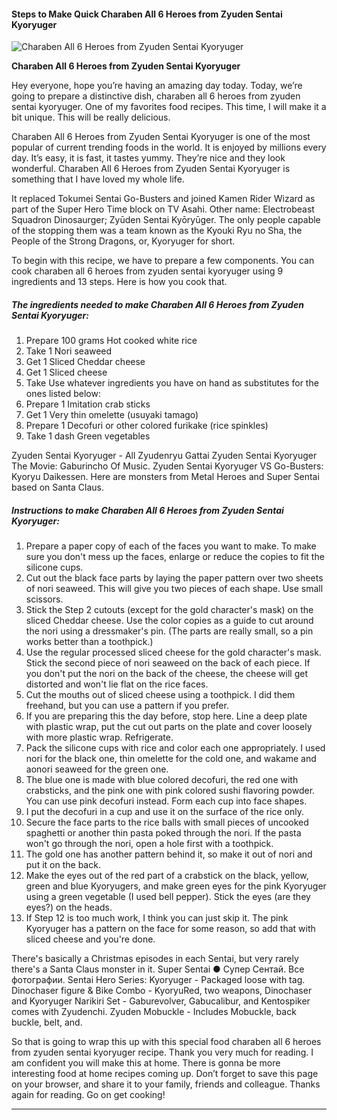             

#### Steps to Make Quick Charaben All 6 Heroes from Zyuden Sentai Kyoryuger

![Charaben All 6 Heroes from Zyuden Sentai Kyoryuger](https://img-global.cpcdn.com/recipes/6678716219392000/751x532cq70/charaben-all-6-heroes-from-zyuden-sentai-kyoryuger-recipe-main-photo.jpg)

**Charaben All 6 Heroes from Zyuden Sentai Kyoryuger**

Hey everyone, hope you’re having an amazing day today. Today, we’re going to prepare a distinctive dish, charaben all 6 heroes from zyuden sentai kyoryuger. One of my favorites food recipes. This time, I will make it a bit unique. This will be really delicious.

Charaben All 6 Heroes from Zyuden Sentai Kyoryuger is one of the most popular of current trending foods in the world. It is enjoyed by millions every day. It’s easy, it is fast, it tastes yummy. They’re nice and they look wonderful. Charaben All 6 Heroes from Zyuden Sentai Kyoryuger is something that I have loved my whole life.

It replaced Tokumei Sentai Go-Busters and joined Kamen Rider Wizard as part of the Super Hero Time block on TV Asahi. Other name: Electrobeast Squadron Dinosaurger; Zyūden Sentai Kyōryūger. The only people capable of the stopping them was a team known as the Kyouki Ryu no Sha, the People of the Strong Dragons, or, Kyoryuger for short.

To begin with this recipe, we have to prepare a few components. You can cook charaben all 6 heroes from zyuden sentai kyoryuger using 9 ingredients and 13 steps. Here is how you cook that.

##### The ingredients needed to make Charaben All 6 Heroes from Zyuden Sentai Kyoryuger:

1.  Prepare 100 grams Hot cooked white rice
2.  Take 1 Nori seaweed
3.  Get 1 Sliced Cheddar cheese
4.  Get 1 Sliced cheese
5.  Take Use whatever ingredients you have on hand as substitutes for the ones listed below:
6.  Prepare 1 Imitation crab sticks
7.  Get 1 Very thin omelette (usuyaki tamago)
8.  Prepare 1 Decofuri or other colored furikake (rice spinkles)
9.  Take 1 dash Green vegetables

Zyuden Sentai Kyoryuger - All Zyudenryu Gattai Zyuden Sentai Kyoryuger The Movie: Gaburincho Of Music. Zyuden Sentai Kyoryuger VS Go-Busters: Kyoryu Daikessen. Here are monsters from Metal Heroes and Super Sentai based on Santa Claus.

##### Instructions to make Charaben All 6 Heroes from Zyuden Sentai Kyoryuger:

1.  Prepare a paper copy of each of the faces you want to make. To make sure you don't mess up the faces, enlarge or reduce the copies to fit the silicone cups.
2.  Cut out the black face parts by laying the paper pattern over two sheets of nori seaweed. This will give you two pieces of each shape. Use small scissors.
3.  Stick the Step 2 cutouts (except for the gold character's mask) on the sliced Cheddar cheese. Use the color copies as a guide to cut around the nori using a dressmaker's pin. (The parts are really small, so a pin works better than a toothpick.)
4.  Use the regular processed sliced cheese for the gold character's mask. Stick the second piece of nori seaweed on the back of each piece. If you don't put the nori on the back of the cheese, the cheese will get distorted and won't lie flat on the rice faces.
5.  Cut the mouths out of sliced cheese using a toothpick. I did them freehand, but you can use a pattern if you prefer.
6.  If you are preparing this the day before, stop here. Line a deep plate with plastic wrap, put the cut out parts on the plate and cover loosely with more plastic wrap. Refrigerate.
7.  Pack the silicone cups with rice and color each one appropriately. I used nori for the black one, thin omelette for the cold one, and wakame and aonori seaweed for the green one.
8.  The blue one is made with blue colored decofuri, the red one with crabsticks, and the pink one with pink colored sushi flavoring powder. You can use pink decofuri instead. Form each cup into face shapes.
9.  I put the decofuri in a cup and use it on the surface of the rice only.
10.  Secure the face parts to the rice balls with small pieces of uncooked spaghetti or another thin pasta poked through the nori. If the pasta won't go through the nori, open a hole first with a toothpick.
11.  The gold one has another pattern behind it, so make it out of nori and put it on the back.
12.  Make the eyes out of the red part of a crabstick on the black, yellow, green and blue Kyoryugers, and make green eyes for the pink Kyoryuger using a green vegetable (I used bell pepper). Stick the eyes (are they eyes?) on the heads.
13.  If Step 12 is too much work, I think you can just skip it. The pink Kyoryuger has a pattern on the face for some reason, so add that with sliced cheese and you're done.

There's basically a Christmas episodes in each Sentai, but very rarely there's a Santa Claus monster in it. Super Sentai ● Супер Сентай. Все фотографии. Sentai Hero Series: Kyoryuger - Packaged loose with tag. Dinochaser figure & Bike Combo - KyoryuRed, two weapons, Dinochaser and Kyoryuger Narikiri Set - Gaburevolver, Gabucalibur, and Kentospiker comes with Zyudenchi. Zyuden Mobuckle - Includes Mobuckle, back buckle, belt, and.

So that is going to wrap this up with this special food charaben all 6 heroes from zyuden sentai kyoryuger recipe. Thank you very much for reading. I am confident you will make this at home. There is gonna be more interesting food at home recipes coming up. Don’t forget to save this page on your browser, and share it to your family, friends and colleague. Thanks again for reading. Go on get cooking!

* * *